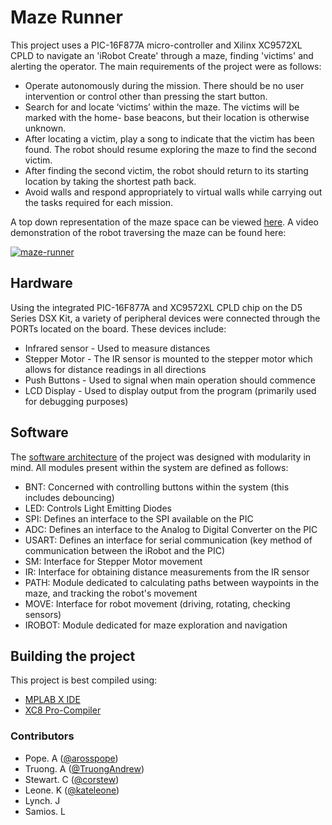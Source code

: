 # Maze Runner
 
This project uses a PIC-16F877A micro-controller and Xilinx XC9572XL CPLD to navigate
an 'iRobot Create' through a maze, finding 'victims' and alerting the operator.
The main requirements of the project were as follows:
+ Operate autonomously during the mission. There should be no user intervention or control
other than pressing the start button.
+ Search for and locate ‘victims’ within the maze. The victims will be marked with the home-
base beacons, but their location is otherwise unknown.
+ After locating a victim, play a song to indicate that the victim has been found. The robot
should resume exploring the maze to find the second victim.
+ After finding the second victim, the robot should return to its starting location by taking the
shortest path back.
+ Avoid walls and respond appropriately to virtual walls while carrying out the tasks required
for each mission.

A top down representation of the maze space can be viewed [here](maze.png). A video
demonstration of the robot traversing the maze can be found here:

[![maze-runner](http://img.youtube.com/vi/6FYnI7x7weY/0.jpg)](http://www.youtube.com/watch?v=6FYnI7x7weY)

## Hardware

Using the integrated PIC-16F877A and XC9572XL CPLD chip on the D5 Series DSX Kit, a variety
of peripheral devices were connected through the PORTs located on the board. These devices
include:
+ Infrared sensor - Used to measure distances
+ Stepper Motor - The IR sensor is mounted to the stepper motor which allows for distance readings in all directions
+ Push Buttons - Used to signal when main operation should commence
+ LCD Display - Used to display output from the program (primarily used for debugging purposes)

## Software

The [software architecture](sys-arch.JPG) of the project was designed with modularity in mind.
All modules present within the system are defined as follows:
+ BNT: Concerned with controlling buttons within the system (this includes debouncing)
+ LED: Controls Light Emitting Diodes
+ SPI: Defines an interface to the SPI available on the PIC
+ ADC: Defines an interface to the Analog to Digital Converter on the PIC
+ USART: Defines an interface for serial communication (key method of communication between the iRobot and the PIC)
+ SM: Interface for Stepper Motor movement
+ IR: Interface for obtaining distance measurements from the IR sensor
+ PATH: Module dedicated to calculating paths between waypoints in the maze, and tracking the robot's movement
+ MOVE: Interface for robot movement (driving, rotating, checking sensors)
+ IROBOT: Module dedicated for maze exploration and navigation

## Building the project

This project is best compiled using:
+ [MPLAB X IDE](http://www.microchip.com/mplab/mplab-x-ide)
+ [XC8 Pro-Compiler](http://www.microchip.com/mplab/compilers)

### Contributors
+ Pope. A ([@arosspope](https://github.com/andrewpo456)) 
+ Truong. A ([@TruongAndrew](https://github.com/TruongAndrew))
+ Stewart. C ([@corstew](https://github.com/corstew))
+ Leone. K ([@kateleone](https://github.com/kateleone))
+ Lynch. J
+ Samios. L
